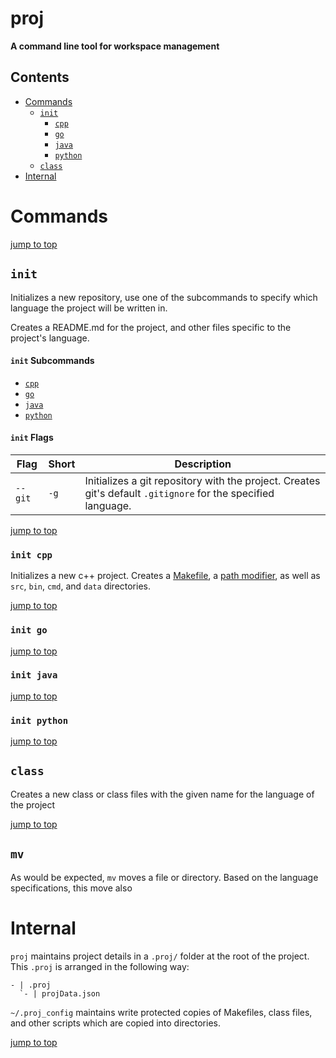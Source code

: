 # proj

**A command line tool for workspace management**

## Contents
* [Commands](#commands)
  * [`init`](#init)
    * [`cpp`](#init-cpp)
    * [`go`](#init-go)
    * [`java`](#init-java)
    * [`python`](#init-python)
  * [`class`](#class)
* [Internal](docs/internal.md)

# Commands

[jump to top](#proj)

## `init`

Initializes a new repository, use one of the subcommands to specify which language the 
project will be written in.

Creates a README.md for the project, and other files specific to the project's language.

#### `init` Subcommands

* [`cpp`](#init-cpp)
* [`go`](#init-go)
* [`java`](#init-java)
* [`python`](#init-python)

#### `init` Flags

|Flag|Short|Description|
|---|---|---|
|`--git`|`-g`|Initializes a git repository with the project. Creates git's default `.gitignore` for the specified language.|

[jump to top](#proj)

### `init cpp`

Initializes a new c++ project. Creates a [Makefile](path/to/cpp-Makefile), a [path modifier](path/to/path-cpp.sh), as well as `src`, `bin`, `cmd`, and `data` directories.

[jump to top](#proj)

### `init go`

[jump to top](#proj)

### `init java`

[jump to top](#proj)

### `init python`

[jump to top](#proj)

## `class`

Creates a new class or class files with the given name for the language of the project

[jump to top](#proj)

## `mv`

As would be expected, `mv` moves a file or directory. Based on the language specifications, this move also 

# Internal

`proj` maintains project details in a `.proj/` folder at the root of the project. This `.proj` is arranged in the following way:

```
- | .proj
  `- | projData.json
```

`~/.proj_config` maintains write protected copies of Makefiles, class files, and other scripts which are copied into directories.

[jump to top](#proj)
